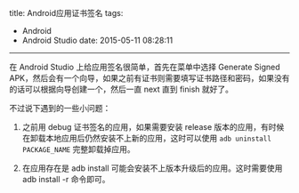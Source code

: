 title: Android应用证书签名
tags:
  - Android
  - Android Studio
date: 2015-05-11 08:28:11
---

在 Android Studio 上给应用签名很简单，首先在菜单中选择 Generate Signed APK，然后会有一个向导，如果之前有证书则需要填写证书路径和密码，如果没有的话可以根据向导创建一个，然后一直 next 直到 finish 就好了。

<a id="more"></a>

不过说下遇到的一些小问题：

1.  之前用 debug 证书签名的应用，如果需要安装 release 版本的应用，有时候在卸载本地应用后仍然安装不上新的应用，这时可以使用 `adb uninstall PACKAGE_NAME` 完整卸载掉应用。

2.  在应用存在是 adb install 可能会安装不上版本升级后的应用。这时需要使用 adb install -r 命令即可。
